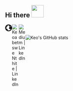 ## Hi there <img src="https://media.tenor.com/images/3b388fe03da271d2674faf85eb7c3fcd/tenor.gif" width=40 height=40 />  

[<img align="left" alt="Personal Website" width="22px" src="https://raw.githubusercontent.com/iconic/open-iconic/master/svg/globe.svg" />][website]
[<img align="left" alt="Keoabetswe Nthite | LinkedIn" width="22px" src="https://cdn.jsdelivr.net/npm/simple-icons@v3/icons/linkedin.svg" />][linkedin]
[<img align="left" alt="Medium | LinkedIn" width="22px" src="https://cdns.iconmonstr.com/wp-content/assets/preview/2018/240/iconmonstr-medium-1.png" />][medium]

</br></br>
![Keo's GitHub stats](https://github-readme-stats.vercel.app/api?username=keoabetswe&count_private=true)

[website]: http://www.keonthite.me/
[linkedin]: https://www.linkedin.com/in/keoabetswe-nthite/
[medium]: https://medium.com/@keonthite

